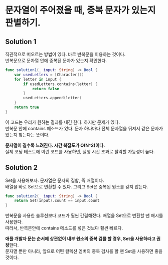 # 문자열이 주어졌을 때, 중복 문자가 있는지 판별하기.  
   
## Solution 1   
직관적으로 떠오르는 방법이 있다. 바로 반복문을 이용하는 것이다.   
반복문으로 문자열 안에 중복된 문자가 있는지 확인한다.   
```swift
func solution1(_ input: String) -> Bool {
    var usedLetters = [Character]()
    for letter in input {
        if usedLetters.contains(letter) {
            return false
        }
        usedLetters.append(letter)
    }
    return true
}
```   
이 코드는 우리가 원하는 결과를 내긴 한다. 하지만 문제가 있다.   
반복문 안에 contains 메소드가 있다. 문자 하나마다 전체 문자열을 뒤져서 같은 문자가 있는지 찾는다는 뜻이다.     

**문자열이 길수록 느려진다. 시간 복잡도가 O(N^2)이다.**       
실제 코딩 테스트에 이런 코드를 사용하면, 실행 시간 초과로 탈락할 가능성이 높다.   
   
    
## Solution 2   
Set을 사용해보자. 문자열은 문자의 집합, 즉 배열이다.   
배열을 바로 Set으로 변환할 수 있다. 그리고 Set은 중복된 원소를 갖지 않는다.   
```swift
func solution2(_ input: String) -> Bool {
    return Set(input).count == input.count
}
```   
반복문을 사용한 솔루션보다 코드가 훨씬 간결해졌다. 배열을 Set으로 변환할 땐 해시를 사용한다.   
따라서, 반복문안에 contains 메소드를 넣은 것보다 훨씬 빠르다.   
   
**애플 개발자 문는 순서에 상관없이 내부 원소의 중복 검를 할 경우, Set을 사용하라고 권장**한다.   
문자열 뿐만 아니라, 앞으로 어떤 컬렉션 멤버의 중복 검사를 할 땐 Set을 사용하면 좋을 것이다.
